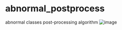 # abnormal_postprocess
abnormal classes post-processing algorithm
![image](https://github.com/bangse94/abnormal_postprocess/assets/64092408/bf84a1c8-7aff-4fea-bb47-bb3ee93ddedc)

